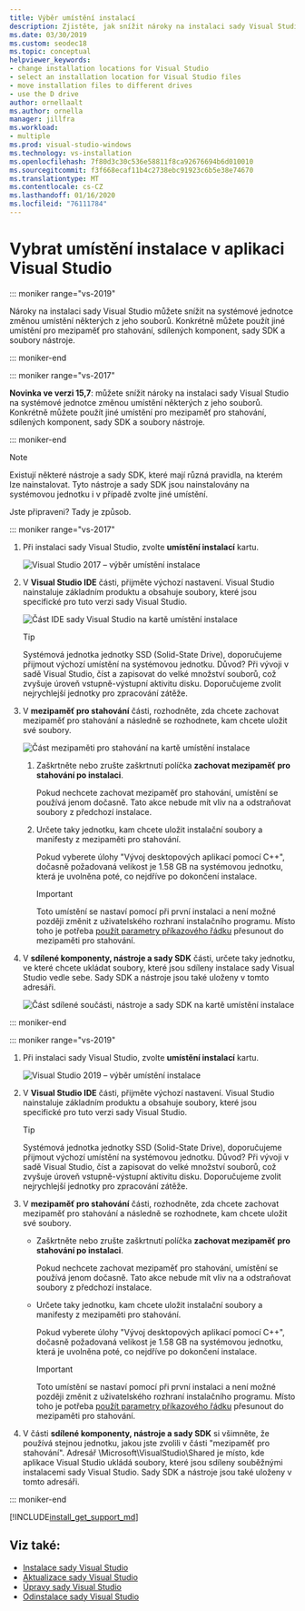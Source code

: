 ```yaml
---
title: Výběr umístění instalací
description: Zjistěte, jak snížit nároky na instalaci sady Visual Studio na systémovou jednotku tak, že změníte umístění mezipaměti pro stahování, sdílených komponent, sady SDK a nástroje na jiné jednotky. Například přesuňte některé soubory z jednotky C do jednotky D.
ms.date: 03/30/2019
ms.custom: seodec18
ms.topic: conceptual
helpviewer_keywords:
- change installation locations for Visual Studio
- select an installation location for Visual Studio files
- move installation files to different drives
- use the D drive
author: ornellaalt
ms.author: ornella
manager: jillfra
ms.workload:
- multiple
ms.prod: visual-studio-windows
ms.technology: vs-installation
ms.openlocfilehash: 7f80d3c30c536e58811f8ca92676694b6d010010
ms.sourcegitcommit: f3f668ecaf11b4c2738ebc91923c6b5e38e74670
ms.translationtype: MT
ms.contentlocale: cs-CZ
ms.lasthandoff: 01/16/2020
ms.locfileid: "76111784"
---
```

# <a name="select-the-installation-locations-in-visual-studio"></a>Vybrat umístění instalace v aplikaci Visual Studio

::: moniker range="vs-2019"

Nároky na instalaci sady Visual Studio můžete snížit na systémové jednotce změnou umístění některých z jeho souborů. Konkrétně můžete použít jiné umístění pro mezipaměť pro stahování, sdílených komponent, sady SDK a soubory nástroje.

::: moniker-end

::: moniker range="vs-2017"

**Novinka ve verzi 15,7**: můžete snížit nároky na instalaci sady Visual Studio na systémové jednotce změnou umístění některých z jeho souborů. Konkrétně můžete použít jiné umístění pro mezipaměť pro stahování, sdílených komponent, sady SDK a soubory nástroje.

::: moniker-end

   > [!NOTE]
   > Existují některé nástroje a sady SDK, které mají různá pravidla, na kterém lze nainstalovat. Tyto nástroje a sady SDK jsou nainstalovány na systémovou jednotku i v případě zvolte jiné umístění.

Jste připraveni? Tady je způsob.

::: moniker range="vs-2017"

1. Při instalaci sady Visual Studio, zvolte **umístění instalací** kartu.

   ![Visual Studio 2017 – výběr umístění instalace](media/vs-installation-locations.png "Vyberte umístění instalace.")

1. V **Visual Studio IDE** části, přijměte výchozí nastavení. Visual Studio nainstaluje základním produktu a obsahuje soubory, které jsou specifické pro tuto verzi sady Visual Studio.

   ![Část IDE sady Visual Studio na kartě umístění instalace](media/vs-installation-locations-ide.png "V části rozhraní IDE sady Visual Studio na kartě umístění instalace přijměte výchozí hodnotu.")

   > [!TIP]
   > Systémová jednotka jednotky SSD (Solid-State Drive), doporučujeme přijmout výchozí umístění na systémovou jednotku. Důvod? Při vývoji v sadě Visual Studio, číst a zapisovat do velké množství souborů, což zvyšuje úroveň vstupně-výstupní aktivitu disku. Doporučujeme zvolit nejrychlejší jednotky pro zpracování zátěže.

1. V **mezipaměť pro stahování** části, rozhodněte, zda chcete zachovat mezipaměť pro stahování a následně se rozhodnete, kam chcete uložit své soubory.

     ![Část mezipaměti pro stahování na kartě umístění instalace](media/vs-installation-locations-cache.png "Zvolte, zda má být po instalaci uchovávána mezipaměť pro stahování, a pak zadejte jednotku, kam chcete ukládat soubory.")

    1. Zaškrtněte nebo zrušte zaškrtnutí políčka **zachovat mezipaměť pro stahování po instalaci**.

       Pokud nechcete zachovat mezipaměť pro stahování, umístění se používá jenom dočasně. Tato akce nebude mít vliv na a odstraňovat soubory z předchozí instalace.

    1. Určete taky jednotku, kam chcete uložit instalační soubory a manifesty z mezipaměti pro stahování.

        Pokud vyberete úlohy "Vývoj desktopových aplikací pomocí C++", dočasně požadovaná velikost je 1.58 GB na systémovou jednotku, která je uvolněna poté, co nejdříve po dokončení instalace.

       > [!IMPORTANT]
       > Toto umístění se nastaví pomocí při první instalaci a není možné později změnit z uživatelského rozhraní instalačního programu. Místo toho je potřeba [použít parametry příkazového řádku](use-command-line-parameters-to-install-visual-studio.md) přesunout do mezipaměti pro stahování.

1. V **sdílené komponenty, nástroje a sady SDK** části, určete taky jednotku, ve které chcete ukládat soubory, které jsou sdíleny instalace sady Visual Studio vedle sebe. Sady SDK a nástroje jsou také uloženy v tomto adresáři.

   ![Část sdílené součásti, nástroje a sady SDK na kartě umístění instalace](media/vs-installation-locations-shared.png "Zadejte umístění, kam chcete uložit sdílené součásti, nástroje a sady SDK.")

::: moniker-end

::: moniker range="vs-2019"

1. Při instalaci sady Visual Studio, zvolte **umístění instalací** kartu.

   ![Visual Studio 2019 – výběr umístění instalace](media/vs-2019/vs-installer-installation-locations.png "Vyberte umístění instalace.")

1. V **Visual Studio IDE** části, přijměte výchozí nastavení. Visual Studio nainstaluje základním produktu a obsahuje soubory, které jsou specifické pro tuto verzi sady Visual Studio.

   > [!TIP]
   > Systémová jednotka jednotky SSD (Solid-State Drive), doporučujeme přijmout výchozí umístění na systémovou jednotku. Důvod? Při vývoji v sadě Visual Studio, číst a zapisovat do velké množství souborů, což zvyšuje úroveň vstupně-výstupní aktivitu disku. Doporučujeme zvolit nejrychlejší jednotky pro zpracování zátěže.

1. V **mezipaměť pro stahování** části, rozhodněte, zda chcete zachovat mezipaměť pro stahování a následně se rozhodnete, kam chcete uložit své soubory.

    * Zaškrtněte nebo zrušte zaškrtnutí políčka **zachovat mezipaměť pro stahování po instalaci**.

       Pokud nechcete zachovat mezipaměť pro stahování, umístění se používá jenom dočasně. Tato akce nebude mít vliv na a odstraňovat soubory z předchozí instalace.

    * Určete taky jednotku, kam chcete uložit instalační soubory a manifesty z mezipaměti pro stahování.

        Pokud vyberete úlohy "Vývoj desktopových aplikací pomocí C++", dočasně požadovaná velikost je 1.58 GB na systémovou jednotku, která je uvolněna poté, co nejdříve po dokončení instalace.

       > [!IMPORTANT]
       > Toto umístění se nastaví pomocí při první instalaci a není možné později změnit z uživatelského rozhraní instalačního programu. Místo toho je potřeba [použít parametry příkazového řádku](use-command-line-parameters-to-install-visual-studio.md) přesunout do mezipaměti pro stahování.

1. V části **sdílené komponenty, nástroje a sady SDK** si všimněte, že používá stejnou jednotku, jakou jste zvolili v části "mezipaměť pro stahování". Adresář \Microsoft\VisualStudio\Shared je místo, kde aplikace Visual Studio ukládá soubory, které jsou sdíleny souběžnými instalacemi sady Visual Studio. Sady SDK a nástroje jsou také uloženy v tomto adresáři.

::: moniker-end

[!INCLUDE[install_get_support_md](includes/install_get_support_md.md)]

## <a name="see-also"></a>Viz také:

* [Instalace sady Visual Studio](install-visual-studio.md)
* [Aktualizace sady Visual Studio](update-visual-studio.md)
* [Úpravy sady Visual Studio](update-visual-studio.md)
* [Odinstalace sady Visual Studio](uninstall-visual-studio.md)
